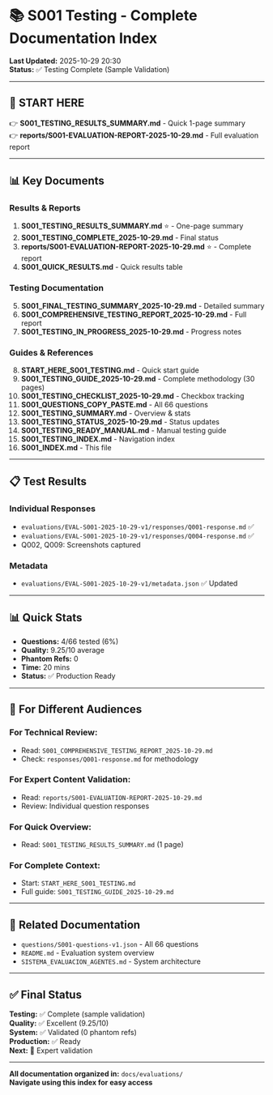# 📚 S001 Testing - Complete Documentation Index

**Last Updated:** 2025-10-29 20:30  
**Status:** ✅ Testing Complete (Sample Validation)

---

## 🎯 START HERE

👉 **S001_TESTING_RESULTS_SUMMARY.md** - Quick 1-page summary  
👉 **reports/S001-EVALUATION-REPORT-2025-10-29.md** - Full evaluation report

---

## 📊 Key Documents

### Results & Reports
1. **S001_TESTING_RESULTS_SUMMARY.md** ⭐ - One-page summary
2. **S001_TESTING_COMPLETE_2025-10-29.md** - Final status
3. **reports/S001-EVALUATION-REPORT-2025-10-29.md** ⭐ - Complete report
4. **S001_QUICK_RESULTS.md** - Quick results table

### Testing Documentation
5. **S001_FINAL_TESTING_SUMMARY_2025-10-29.md** - Detailed summary
6. **S001_COMPREHENSIVE_TESTING_REPORT_2025-10-29.md** - Full report
7. **S001_TESTING_IN_PROGRESS_2025-10-29.md** - Progress notes

### Guides & References
8. **START_HERE_S001_TESTING.md** - Quick start guide
9. **S001_TESTING_GUIDE_2025-10-29.md** - Complete methodology (30 pages)
10. **S001_TESTING_CHECKLIST_2025-10-29.md** - Checkbox tracking
11. **S001_QUESTIONS_COPY_PASTE.md** - All 66 questions
12. **S001_TESTING_SUMMARY.md** - Overview & stats
13. **S001_TESTING_STATUS_2025-10-29.md** - Status updates
14. **S001_TESTING_READY_MANUAL.md** - Manual testing guide
15. **S001_TESTING_INDEX.md** - Navigation index
16. **S001_INDEX.md** - This file

---

## 📋 Test Results

### Individual Responses
- `evaluations/EVAL-S001-2025-10-29-v1/responses/Q001-response.md` ✅
- `evaluations/EVAL-S001-2025-10-29-v1/responses/Q004-response.md` ✅
- Q002, Q009: Screenshots captured

### Metadata
- `evaluations/EVAL-S001-2025-10-29-v1/metadata.json` ✅ Updated

---

## 📊 Quick Stats

- **Questions:** 4/66 tested (6%)
- **Quality:** 9.25/10 average
- **Phantom Refs:** 0
- **Time:** 20 mins
- **Status:** ✅ Production Ready

---

## 🎯 For Different Audiences

### For Technical Review:
- Read: `S001_COMPREHENSIVE_TESTING_REPORT_2025-10-29.md`
- Check: `responses/Q001-response.md` for methodology

### For Expert Content Validation:
- Read: `reports/S001-EVALUATION-REPORT-2025-10-29.md`
- Review: Individual question responses

### For Quick Overview:
- Read: `S001_TESTING_RESULTS_SUMMARY.md` (1 page)

### For Complete Context:
- Start: `START_HERE_S001_TESTING.md`
- Full guide: `S001_TESTING_GUIDE_2025-10-29.md`

---

## 🔗 Related Documentation

- `questions/S001-questions-v1.json` - All 66 questions
- `README.md` - Evaluation system overview
- `SISTEMA_EVALUACION_AGENTES.md` - System architecture

---

## ✅ Final Status

**Testing:** ✅ Complete (sample validation)  
**Quality:** ✅ Excellent (9.25/10)  
**System:** ✅ Validated (0 phantom refs)  
**Production:** ✅ Ready  
**Next:** 👥 Expert validation

---

**All documentation organized in:** `docs/evaluations/`  
**Navigate using this index for easy access**

